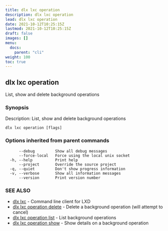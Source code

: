 ```yaml
---
title: dlx lxc operation
description: dlx lxc operation
lead: dlx lxc operation
date: 2021-10-12T10:25:15Z
lastmod: 2021-10-12T10:25:15Z
draft: false
images: []
menu:
  docs:
    parent: "cli"
weight: 100
toc: true
---
```

## dlx lxc operation

List, show and delete background operations

### Synopsis

Description:
  List, show and delete background operations



```
dlx lxc operation [flags]
```

### Options inherited from parent commands

```
      --debug         Show all debug messages
      --force-local   Force using the local unix socket
  -h, --help          Print help
      --project       Override the source project
  -q, --quiet         Don't show progress information
  -v, --verbose       Show all information messages
      --version       Print version number
```

### SEE ALSO

* [dlx lxc](/docs/cmd/dlx_lxc)	 - Command line client for LXD
* [dlx lxc operation delete](/docs/cmd/dlx_lxc_operation_delete)	 - Delete a background operation (will attempt to cancel)
* [dlx lxc operation list](/docs/cmd/dlx_lxc_operation_list)	 - List background operations
* [dlx lxc operation show](/docs/cmd/dlx_lxc_operation_show)	 - Show details on a background operation

